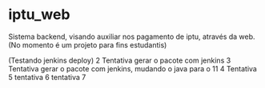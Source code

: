 # iptu_web
Sistema backend, visando auxiliar nos pagamento de iptu, através da web. (No momento é um projeto para fins estudantis) 

(Testando jenkins deploy)
2 Tentativa gerar o pacote com jenkins
3 Tentativa gerar o pacote com jenkins, mudando o java para o 11
4 Tentativa
5 tentativa
6 tentativa
7

